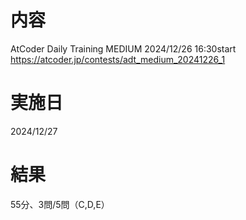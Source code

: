 # 内容
AtCoder Daily Training MEDIUM 2024/12/26 16:30start
https://atcoder.jp/contests/adt_medium_20241226_1

# 実施日
2024/12/27

# 結果
55分、3問/5問（C,D,E）
